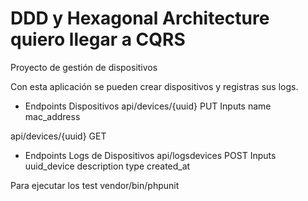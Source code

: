 
# DDD y Hexagonal Architecture quiero llegar a CQRS

Proyecto de gestión de dispositivos

Con esta aplicación se pueden crear dispositivos y registras sus logs.

- Endpoints Dispositivos
api/devices/{uuid}
PUT
Inputs
    name
    mac_address

api/devices/{uuid}
GET

- Endpoints Logs de Dispositivos
api/logsdevices
POST
Inputs
    uuid_device
    description
    type
    created_at

Para ejecutar los test
    vendor/bin/phpunit